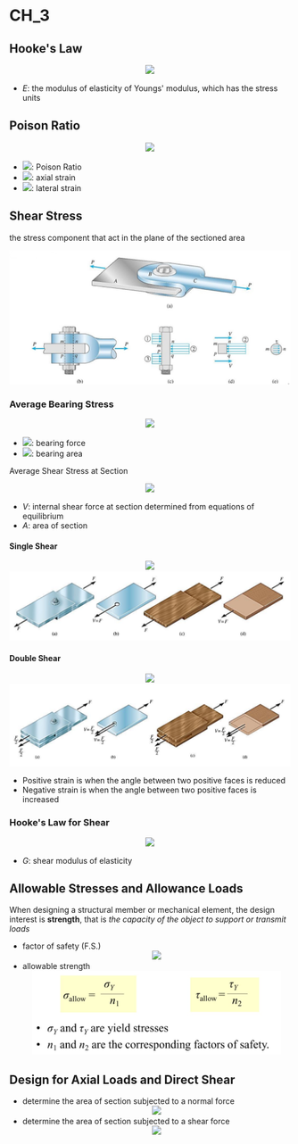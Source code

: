 # CH_3

## Hooke's Law

<div align = center><img src= "https://latex.codecogs.com/svg.latex?%5Csigma%20%3D%20E%20%5Cvarepsilon"></div>

- _E_: the modulus of elasticity of Youngs' modulus, which has the stress units

## Poison Ratio

<div align = center><img src= "https://latex.codecogs.com/svg.latex?%5Cnu%20%3D%20-%20%5Cfrac%7B%5Cvarepsilon%27%7D%7B%5Cvarepsilon%7D"></div>

- <img src= "https://latex.codecogs.com/svg.latex?%5Cnu">: Poison Ratio
- <img src = "https://latex.codecogs.com/svg.latex?%5Cinline%20%5Cvarepsilon">: axial strain
- <img src = "https://latex.codecogs.com/svg.latex?%5Cinline%20%5Cvarepsilon%27">: lateral strain

## Shear Stress

the stress component that act in the plane of the sectioned area

<div align = center><img src = "./assets/Ch_3_figure_1.png"></div>

### Average Bearing Stress

<div align = center><img src = "https://latex.codecogs.com/svg.latex?%5Csigma_b%3D%5Cfrac%7BF_b%7D%7BA_b%7D"></div>

- <img src = "https://latex.codecogs.com/svg.latex?%5Cinline%20F_b">: bearing force
- <img src = "https://latex.codecogs.com/svg.latex?%5Cinline%20A_b">: bearing area

Average Shear Stress at Section

<div align = center><img src = "https://latex.codecogs.com/svg.latex?%5Ctau_%7Baver%7D%3D%5Cfrac%7BV%7D%7BA%7D"></div>

- _V_: internal shear force at section determined from equations of equilibrium
- _A_: area of section

#### Single Shear

<div align = center>
<img src ="https://latex.codecogs.com/svg.latex?V%20%3DF">
<img src="./assets/Ch_3_figure_2.png">
</div>

#### Double Shear

<div align = center>
<img src = "https://latex.codecogs.com/svg.latex?V%20%3D%5Cfrac%7BF%7D%7B2%7D">
<img src = "./assets/Ch_3_figure_3.png">
</div>

- Positive strain is when the angle between two positive faces is reduced
- Negative strain is when the angle between two positive faces is increased

### Hooke's Law for Shear

<div align = center><img src = "https://latex.codecogs.com/svg.latex?%5C%5C%5Ctau%20%3D%20G%20%5Cgamma%5Cvspace%7B3ex%7D%20%5C%5CG%20%3D%20%5Cfrac%7BE%7D%7B2%281&plus;%5Cnu%29%7D"></div>

- _G_: shear modulus of elasticity

## Allowable Stresses and Allowance Loads

When designing a structural member or mechanical element, the design interest is **strength**, that is _the capacity of the object to support or transmit loads_

- factor of safety (F.S.)
  <div align = center><img src = https://latex.codecogs.com/svg.latex?%5Cfn_cm%20n%20%3D%20%5Cfrac%7BActual%5C%3BStrength%7D%7BRequired%5C%3BStrength%7D></div>
- allowable strength
  <div align = center><img height = 150 src ="./assets/Ch_3_figure_4.png"></div>

## Design for Axial Loads and Direct Shear

- determine the area of section subjected to a normal force
    <div align = center><img src = https://latex.codecogs.com/svg.latex?A%3D%5Cfrac%7BP%7D%7B%5Csigma_%7Ballow%7D%7D></div>
- determine the area of section subjected to a shear force
    <div align = center><img src = https://latex.codecogs.com/svg.latex?A%3D%5Cfrac%7BV%7D%7B%5Ctau_%7Ballow%7D%7D></div>